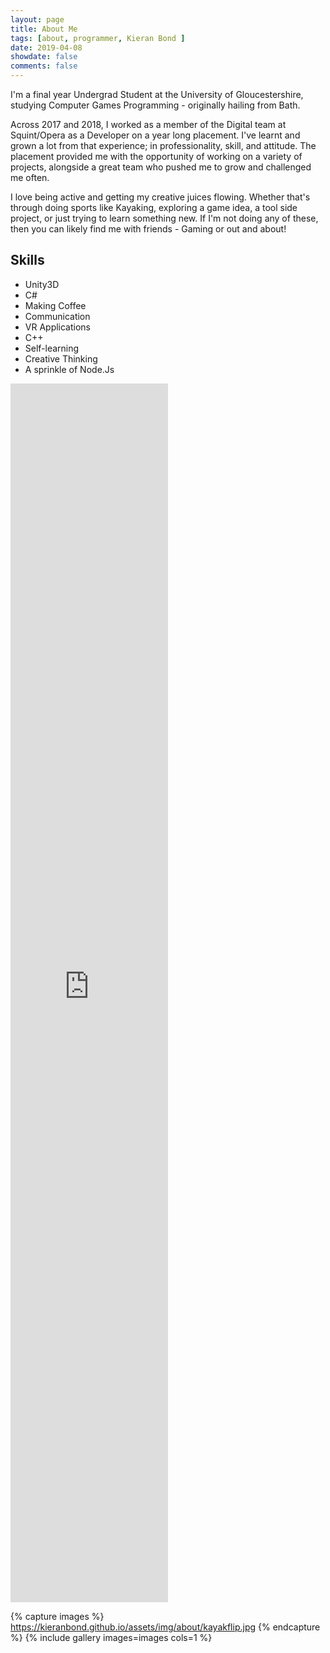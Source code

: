 ```yaml
---
layout: page
title: About Me
tags: [about, programmer, Kieran Bond ]
date: 2019-04-08
showdate: false
comments: false
---
```


I'm a final year Undergrad Student at the University of Gloucestershire, studying Computer Games Programming - originally hailing from Bath.

Across 2017 and 2018, I worked as a member of the Digital team at Squint/Opera as a Developer on a year long placement. I've learnt and grown a lot from that experience; in professionality, skill, and attitude. The placement provided me with the opportunity of working on a variety of projects, alongside a great team who pushed me to grow and challenged me often.

I love being active and getting my creative juices flowing. Whether that's through doing sports like Kayaking, exploring a game idea, a tool side project, or just trying to learn something new. If I'm not doing any of these, then you can likely find me with friends - Gaming or out and about!

## Skills
* Unity3D
* C#
* Making Coffee
* Communication
* VR Applications
* C++
* Self-learning
* Creative Thinking
* A sprinkle of Node.Js

<div class="cv-embed">
	<iframe width="50%" height="50%" style="border:none;" src="https://drive.google.com/file/d/1N0Lj1g4591Ytni8_-ujSbe1zs5IHJB1F/preview"></iframe>
</div>


{% capture images %}
	https://kieranbond.github.io/assets/img/about/kayakflip.jpg
{% endcapture %}
{% include gallery images=images cols=1 %}
